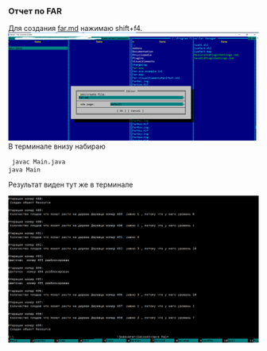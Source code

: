 ### Отчет по   FAR
Для создания  [far.md](far.md) нажимаю   shift+f4.
![](shiftF4.png)
В терминале внизу набираю 
```
 javac Main.java
java Main
 ```
Результат виден тут же в терминале

![](javaMAin.png)